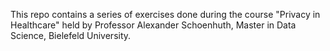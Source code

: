 This repo contains a series of exercises done during the course "Privacy in Healthcare" held by Professor Alexander Schoenhuth, Master in Data Science, Bielefeld University.